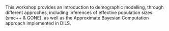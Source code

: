 This workshop provides an introduction to demographic modelling, through different approches, including inferences of effective population sizes (smc++ & GONE), as well as the Approximate Bayesian Computation approach implemented in DILS.
